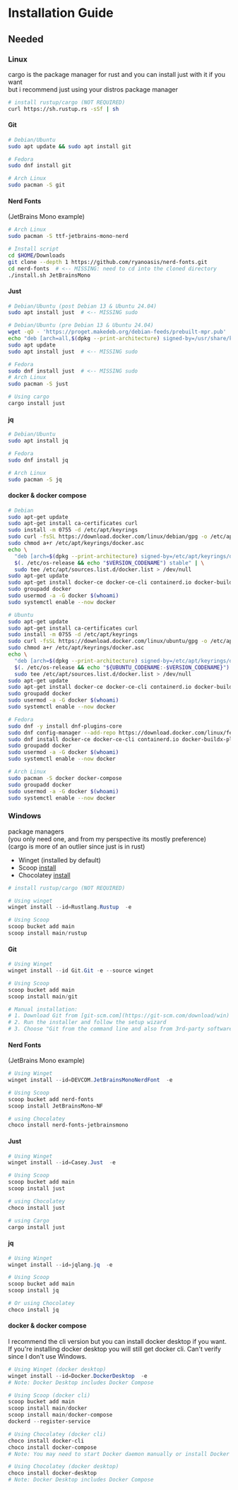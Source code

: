 # Installation Guide

## Needed

### Linux

cargo is the package manager for rust and you can install just with it if you want  
but i recommend just using your distros package manager

```sh
# install rustup/cargo (NOT REQUIRED)
curl https://sh.rustup.rs -sSf | sh
```

#### Git

```sh
# Debian/Ubuntu
sudo apt update && sudo apt install git

# Fedora
sudo dnf install git

# Arch Linux
sudo pacman -S git
```

#### Nerd Fonts

(JetBrains Mono example)

```sh
# Arch Linux
sudo pacman -S ttf-jetbrains-mono-nerd

# Install script
cd $HOME/Downloads
git clone --depth 1 https://github.com/ryanoasis/nerd-fonts.git
cd nerd-fonts  # <-- MISSING: need to cd into the cloned directory
./install.sh JetBrainsMono
```

#### Just

```sh
# Debian/Ubuntu (post Debian 13 & Ubuntu 24.04)
sudo apt install just  # <-- MISSING sudo

# Debian/Ubuntu (pre Debian 13 & Ubuntu 24.04)
wget -qO - 'https://proget.makedeb.org/debian-feeds/prebuilt-mpr.pub' | gpg --dearmor | sudo tee /usr/share/keyrings/prebuilt-mpr-archive-keyring.gpg 1> /dev/null
echo "deb [arch=all,$(dpkg --print-architecture) signed-by=/usr/share/keyrings/prebuilt-mpr-archive-keyring.gpg] https://proget.makedeb.org prebuilt-mpr $(lsb_release -cs)" | sudo tee /etc/apt/sources.list.d/prebuilt-mpr.list
sudo apt update
sudo apt install just  # <-- MISSING sudo

# Fedora
sudo dnf install just  # <-- MISSING sudo
# Arch Linux
sudo pacman -S just

# Using cargo
cargo install just
```

#### jq

```sh
# Debian/Ubuntu
sudo apt install jq

# Fedora
sudo dnf install jq

# Arch Linux
sudo pacman -S jq
```

#### docker & docker compose

```sh
# Debian
sudo apt-get update
sudo apt-get install ca-certificates curl
sudo install -m 0755 -d /etc/apt/keyrings
sudo curl -fsSL https://download.docker.com/linux/debian/gpg -o /etc/apt/keyrings/docker.asc
sudo chmod a+r /etc/apt/keyrings/docker.asc
echo \
  "deb [arch=$(dpkg --print-architecture) signed-by=/etc/apt/keyrings/docker.asc] https://download.docker.com/linux/debian \
  $(. /etc/os-release && echo "$VERSION_CODENAME") stable" | \
  sudo tee /etc/apt/sources.list.d/docker.list > /dev/null
sudo apt-get update
sudo apt-get install docker-ce docker-ce-cli containerd.io docker-buildx-plugin docker-compose-plugin
sudo groupadd docker
sudo usermod -a -G docker $(whoami)
sudo systemctl enable --now docker

# Ubuntu
sudo apt-get update
sudo apt-get install ca-certificates curl
sudo install -m 0755 -d /etc/apt/keyrings
sudo curl -fsSL https://download.docker.com/linux/ubuntu/gpg -o /etc/apt/keyrings/docker.asc
sudo chmod a+r /etc/apt/keyrings/docker.asc
echo \
  "deb [arch=$(dpkg --print-architecture) signed-by=/etc/apt/keyrings/docker.asc] https://download.docker.com/linux/ubuntu \
  $(. /etc/os-release && echo "${UBUNTU_CODENAME:-$VERSION_CODENAME}") stable" | \
  sudo tee /etc/apt/sources.list.d/docker.list > /dev/null
sudo apt-get update
sudo apt-get install docker-ce docker-ce-cli containerd.io docker-buildx-plugin docker-compose-plugin
sudo groupadd docker
sudo usermod -a -G docker $(whoami)
sudo systemctl enable --now docker

# Fedora
sudo dnf -y install dnf-plugins-core
sudo dnf config-manager --add-repo https://download.docker.com/linux/fedora/docker-ce.repo  # <-- FIX: remove "-3"
sudo dnf install docker-ce docker-ce-cli containerd.io docker-buildx-plugin docker-compose-plugin
sudo groupadd docker
sudo usermod -a -G docker $(whoami)
sudo systemctl enable --now docker

# Arch Linux
sudo pacman -S docker docker-compose
sudo groupadd docker
sudo usermod -a -G docker $(whoami)
sudo systemctl enable --now docker
```

### Windows

package managers  
(you only need one, and from my perspective its mostly preference)  
(cargo is more of an outlier since just is in rust)

- Winget (installed by default)
- Scoop [install](https://scoop.sh/#/)
- Chocolatey [install](https://chocolatey.org/install)

```powershell
# install rustup/cargo (NOT REQUIRED)

# Using winget
winget install --id=Rustlang.Rustup  -e

# Using Scoop
scoop bucket add main
scoop install main/rustup
```

#### Git

```powershell
# Using Winget
winget install --id Git.Git -e --source winget

# Using Scoop
scoop bucket add main
scoop install main/git

# Manual installation:
# 1. Download Git from [git-scm.com](https://git-scm.com/download/win)
# 2. Run the installer and follow the setup wizard
# 3. Choose "Git from the command line and also from 3rd-party software"
```

#### Nerd Fonts

(JetBrains Mono example)

```powershell
# Using Winget
winget install --id=DEVCOM.JetBrainsMonoNerdFont  -e

# Using Scoop
scoop bucket add nerd-fonts
scoop install JetBrainsMono-NF

# using Chocolatey
choco install nerd-fonts-jetbrainsmono
```

#### Just

```powershell
# Using Winget
winget install --id=Casey.Just  -e

# Using Scoop
scoop bucket add main
scoop install just

# using Chocolatey
choco install just

# using Cargo
cargo install just
```

#### jq

```powershell
# Using Winget
winget install --id=jqlang.jq  -e

# Using Scoop
scoop bucket add main
scoop install jq

# Or using Chocolatey
choco install jq
```

#### docker & docker compose

I recommend the cli version but you can install docker desktop if you want.
If you're installing docker desktop you will still get docker cli.
Can't verify since I don't use Windows.

```powershell
# Using Winget (docker desktop)
winget install --id=Docker.DockerDesktop  -e
# Note: Docker Desktop includes Docker Compose

# Using Scoop (docker cli)
scoop bucket add main
scoop install main/docker
scoop install main/docker-compose
dockerd --register-service

# Using Chocolatey (docker cli)
choco install docker-cli
choco install docker-compose
# Note: You may need to start Docker daemon manually or install Docker Desktop

# Using Chocolatey (docker desktop)
choco install docker-desktop
# Note: Docker Desktop includes Docker Compose
```
